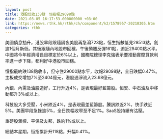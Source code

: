 ```yaml
---
layout: post
title: 港股低收138點　恒指報29098點
date: 2021-03-05 16:17:53.000000000 +08:00
link: https://news.rthk.hk/rthk/ch/component/k2/1578957-20210305.htm
categories: rthk
---
```


美國債息抽升，港股早段跟隨隔夜美股再急瀉723點，恒生指數低見28513點，創逾1個月新低。其後跟隨內地股市回穩，午後拗腰反彈161點，迫近29400點水平。中國將今年經濟增長目標定於6%以上，國務院總理李克強表示要推動實際貸款利率進一步下降，都利好中港股市回穩。

恒指最終跌138點收市，但守住29000點水平，收報29098點，全日跌幅0.47%。主板成交增加7%至2404億元，港股通淨流入23.68億元。

內銀、內需及油股造好，工行升近4%，是表現最好藍籌股。恒安、中石油及中移動都升3%或以上。

科技股大多受壓，小米跌近4%，是表現最差藍籌股。騰訊跌近2%，快手跌近5%。美團早段急挫逾5%，全日跌幅收窄至不足1%。SaaS股持續有沽壓。

重磅股滙控、平保及友邦，跌約1%或以上。

總結本星期，恒指累計升118點，升幅0.41%。
